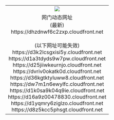 ﻿<table>
  <tr></tr>
  <tr><td colspan=2 align=center><img src="https://dhzdnwf6c2zxp.cloudfront.net/Up/oGate.jpg" /></td></tr>
  <tr><td colspan=2 align=center>网门动态网址<br/>(最新)
<br>https://dhzdnwf6c2zxp.cloudfront.net
<br/><br/>(以下网址可能失效)
<br>https://d3k2lcsgxisi5y.cloudfront.net
<br>https://d1a3tdyds9w7pw.cloudfront.net
<br>https://d25jiiwkeurnjo.cloudfront.net
<br>https://dvriv0okatk0d.cloudfront.net
<br>https://d36kgtktyluww8.cloudfront.net
<br>https://dw7m1n6ewylfc.cloudfront.net
<br>https://d1k0sa9k04q9ie.cloudfront.net
<br>https://d16a9z00478830.cloudfront.net
<br>https://d1yqmry6ziglzo.cloudfront.net
<br>https://d8z5kcc5phsgt.cloudfront.net
    </td>
  </tr>
</table>
